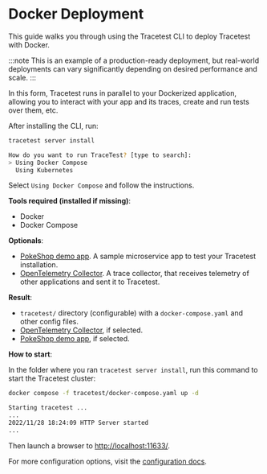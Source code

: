 # Docker Deployment

This guide walks you through using the Tracetest CLI to deploy Tracetest with Docker.

:::note
This is an example of a production-ready deployment, but real-world deployments can vary significantly depending on desired performance and scale.
:::

In this form, Tracetest runs in parallel to your Dockerized application,
allowing you to interact with your app and its traces, create and run tests over them, etc.

After installing the CLI, run:

```bash
tracetest server install
```

```bash title="Expected output"
How do you want to run TraceTest? [type to search]:
> Using Docker Compose
  Using Kubernetes
```

Select `Using Docker Compose` and follow the instructions.

**Tools required (installed if missing)**:

- Docker
- Docker Compose

**Optionals**:

- [PokeShop demo app](https://github.com/kubeshop/pokeshop/). A sample microservice app to test your Tracetest installation.
- [OpenTelemetry Collector](https://opentelemetry.io/docs/collector/). A trace collector, that receives telemetry of other applications and sent it to Tracetest.

**Result**:

- `tracetest/` directory (configurable) with a `docker-compose.yaml` and other config files.
- [OpenTelemetry Collector](https://opentelemetry.io/docs/collector/), if selected.
- [PokeShop demo app](https://github.com/kubeshop/pokeshop/), if selected.

**How to start**:

In the folder where you ran `tracetest server install`, run this command to start the Tracetest cluster:

```bash
docker compose -f tracetest/docker-compose.yaml up -d
```

```bash title="Condensed expected output from the Tracetest container:"
Starting tracetest ...
...
2022/11/28 18:24:09 HTTP Server started
...
```

Then launch a browser to [http://localhost:11633/](http://localhost:11633/).

For more configuration options, visit the [configuration docs](/configuration/overview.mdx).
